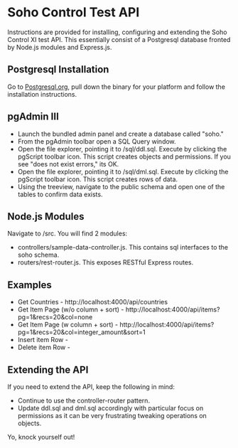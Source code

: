 # Soho Control Test API

Instructions are provided for installing, configuring and extending the Soho Control XI test API. This essentially consist of a Postgresql database fronted by Node.js modules and Express.js.

## Postgresql Installation

Go to [Postgresql.org](http://www.postgresql.org/download/), pull down the binary for your platform and follow the installation instructions.

## pgAdmin III

* Launch the bundled admin panel and create a database called "soho."
* From the pgAdmin toolbar open a SQL Query window.
* Open the file explorer, pointing it to /sql/ddl.sql. Execute by clicking the pgScript toolbar icon. This script creates objects and permissions. If you see "does not exist errors," its OK.
* Open the file explorer, pointing it to /sql/dml.sql. Execute by clicking the pgScript toolbar icon. This script creates rows of data.
* Using the treeview, navigate to the public schema and open one of the tables to confirm data exists.

## Node.js Modules

Navigate to /src. You will find 2 modules:

* controllers/sample-data-controller.js. This contains sql interfaces to the soho schema.
* routers/rest-router.js. This exposes RESTful Express routes.

## Examples

* Get Countries - http://localhost:4000/api/countries
* Get Item Page (w/o column + sort) - http://localhost:4000/api/items?pg=1&recs=20&col=none
* Get Item Page (w column + sort) - http://localhost:4000/api/items?pg=1&recs=20&col=integer_amount&sort=1
* Insert item Row - [](datagrid-insert.png)
* Delete item Row - [](datagrid-delete.png)

## Extending the API

If you need to extend the API, keep the following in mind:

* Continue to use the controller-router pattern.
* Update ddl.sql and dml.sql accordingly with particular focus on permissions as it can be very frustrating tweaking operations on objects.

Yo, knock yourself out!
